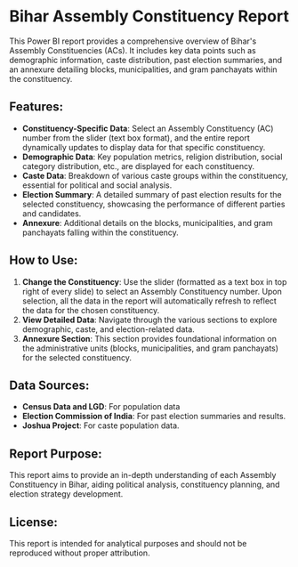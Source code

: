 # Bihar Assembly Constituency Report

This Power BI report provides a comprehensive overview of Bihar's Assembly Constituencies (ACs). It includes key data points such as demographic information, caste distribution, past election summaries, and an annexure detailing blocks, municipalities, and gram panchayats within the constituency.

## Features:
- **Constituency-Specific Data**: Select an Assembly Constituency (AC) number from the slider (text box format), and the entire report dynamically updates to display data for that specific constituency.
- **Demographic Data**: Key population metrics, religion distribution, social category distribution, etc., are displayed for each constituency.
- **Caste Data**: Breakdown of various caste groups within the constituency, essential for political and social analysis.
- **Election Summary**: A detailed summary of past election results for the selected constituency, showcasing the performance of different parties and candidates.
- **Annexure**: Additional details on the blocks, municipalities, and gram panchayats falling within the constituency.

## How to Use:
1. **Change the Constituency**: Use the slider (formatted as a text box in top right of every slide) to select an Assembly Constituency number. Upon selection, all the data in the report will automatically refresh to reflect the data for the chosen constituency.
2. **View Detailed Data**: Navigate through the various sections to explore demographic, caste, and election-related data.
3. **Annexure Section**: This section provides foundational information on the administrative units (blocks, municipalities, and gram panchayats) for the selected constituency.

## Data Sources:
- **Census Data and LGD**: For population data
- **Election Commission of India**: For past election summaries and results.
- **Joshua Project**: For caste population data.

## Report Purpose:
This report aims to provide an in-depth understanding of each Assembly Constituency in Bihar, aiding political analysis, constituency planning, and election strategy development.

## License:
This report is intended for analytical purposes and should not be reproduced without proper attribution.

